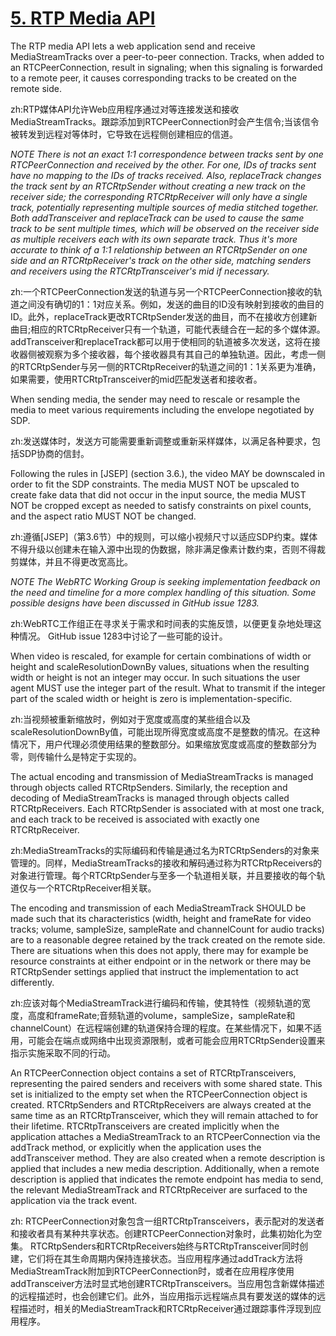 # [5. RTP Media API](http://w3c.github.io/webrtc-pc/#rtp-media-api)

The RTP media API lets a web application send and receive MediaStreamTracks over a peer-to-peer connection. Tracks, when added to an RTCPeerConnection, result in signaling; when this signaling is forwarded to a remote peer, it causes corresponding tracks to be created on the remote side.

zh:RTP媒体API允许Web应用程序通过对等连接发送和接收MediaStreamTracks。跟踪添加到RTCPeerConnection时会产生信令;当该信令被转发到远程对等体时，它导致在远程侧创建相应的信道。

*NOTE
There is not an exact 1:1 correspondence between tracks sent by one RTCPeerConnection and received by the other. For one, IDs of tracks sent have no mapping to the IDs of tracks received. Also, replaceTrack changes the track sent by an RTCRtpSender without creating a new track on the receiver side; the corresponding RTCRtpReceiver will only have a single track, potentially representing multiple sources of media stitched together. Both addTransceiver and replaceTrack can be used to cause the same track to be sent multiple times, which will be observed on the receiver side as multiple receivers each with its own separate track. Thus it's more accurate to think of a 1:1 relationship between an RTCRtpSender on one side and an RTCRtpReceiver's track on the other side, matching senders and receivers using the RTCRtpTransceiver's mid if necessary.*

zh:一个RTCPeerConnection发送的轨道与另一个RTCPeerConnection接收的轨道之间没有确切的1：1对应关系。例如，发送的曲目的ID没有映射到接收的曲目的ID。此外，replaceTrack更改RTCRtpSender发送的曲目，而不在接收方创建新曲目;相应的RTCRtpReceiver只有一个轨道，可能代表缝合在一起的多个媒体源。 addTransceiver和replaceTrack都可以用于使相同的轨道被多次发送，这将在接收器侧被观察为多个接收器，每个接收器具有其自己的单独轨道。因此，考虑一侧的RTCRtpSender与另一侧的RTCRtpReceiver的轨道之间的1：1关系更为准确，如果需要，使用RTCRtpTransceiver的mid匹配发送者和接收者。

When sending media, the sender may need to rescale or resample the media to meet various requirements including the envelope negotiated by SDP.

zh:发送媒体时，发送方可能需要重新调整或重新采样媒体，以满足各种要求，包括SDP协商的信封。

Following the rules in [JSEP] (section 3.6.), the video MAY be downscaled in order to fit the SDP constraints. The media MUST NOT be upscaled to create fake data that did not occur in the input source, the media MUST NOT be cropped except as needed to satisfy constraints on pixel counts, and the aspect ratio MUST NOT be changed.

zh:遵循[JSEP]（第3.6节）中的规则，可以缩小视频尺寸以适应SDP约束。媒体不得升级以创建未在输入源中出现的伪数据，除非满足像素计数约束，否则不得裁剪媒体，并且不得更改宽高比。

*NOTE
The WebRTC Working Group is seeking implementation feedback on the need and timeline for a more complex handling of this situation. Some possible designs have been discussed in GitHub issue 1283.*

zh:WebRTC工作组正在寻求关于需求和时间表的实施反馈，以便更复杂地处理这种情况。 GitHub issue 1283中讨论了一些可能的设计。

When video is rescaled, for example for certain combinations of width or height and scaleResolutionDownBy values, situations when the resulting width or height is not an integer may occur. In such situations the user agent MUST use the integer part of the result. What to transmit if the integer part of the scaled width or height is zero is implementation-specific.

zh:当视频被重新缩放时，例如对于宽度或高度的某些组合以及scaleResolutionDownBy值，可能出现所得宽度或高度不是整数的情况。在这种情况下，用户代理必须使用结果的整数部分。如果缩放宽度或高度的整数部分为零，则传输什么是特定于实现的。

The actual encoding and transmission of MediaStreamTracks is managed through objects called RTCRtpSenders. Similarly, the reception and decoding of MediaStreamTracks is managed through objects called RTCRtpReceivers. Each RTCRtpSender is associated with at most one track, and each track to be received is associated with exactly one RTCRtpReceiver.

zh:MediaStreamTracks的实际编码和传输是通过名为RTCRtpSenders的对象来管理的。同样，MediaStreamTracks的接收和解码通过称为RTCRtpReceivers的对象进行管理。每个RTCRtpSender与至多一个轨道相关联，并且要接收的每个轨道仅与一个RTCRtpReceiver相关联。

The encoding and transmission of each MediaStreamTrack SHOULD be made such that its characteristics (width, height and frameRate for video tracks; volume, sampleSize, sampleRate and channelCount for audio tracks) are to a reasonable degree retained by the track created on the remote side. There are situations when this does not apply, there may for example be resource constraints at either endpoint or in the network or there may be RTCRtpSender settings applied that instruct the implementation to act differently.

zh:应该对每个MediaStreamTrack进行编码和传输，使其特性（视频轨道的宽度，高度和frameRate;音频轨道的volume，sampleSize，sampleRate和channelCount）在远程端创建的轨道保持合理的程度。在某些情况下，如果不适用，可能会在端点或网络中出现资源限制，或者可能会应用RTCRtpSender设置来指示实施采取不同的行动。

An RTCPeerConnection object contains a set of RTCRtpTransceivers, representing the paired senders and receivers with some shared state. This set is initialized to the empty set when the RTCPeerConnection object is created. RTCRtpSenders and RTCRtpReceivers are always created at the same time as an RTCRtpTransceiver, which they will remain attached to for their lifetime. RTCRtpTransceivers are created implicitly when the application attaches a MediaStreamTrack to an RTCPeerConnection via the addTrack method, or explicitly when the application uses the addTransceiver method. They are also created when a remote description is applied that includes a new media description. Additionally, when a remote description is applied that indicates the remote endpoint has media to send, the relevant MediaStreamTrack and RTCRtpReceiver are surfaced to the application via the track event.

zh: RTCPeerConnection对象包含一组RTCRtpTransceivers，表示配对的发送者和接收者具有某种共享状态。创建RTCPeerConnection对象时，此集初始化为空集。 RTCRtpSenders和RTCRtpReceivers始终与RTCRtpTransceiver同时创建，它们将在其生命周期内保持连接状态。当应用程序通过addTrack方法将MediaStreamTrack附加到RTCPeerConnection时，或者在应用程序使用addTransceiver方法时显式地创建RTCRtpTransceivers。当应用包含新媒体描述的远程描述时，也会创建它们。此外，当应用指示远程端点具有要发送的媒体的远程描述时，相关的MediaStreamTrack和RTCRtpReceiver通过跟踪事件浮现到应用程序。
